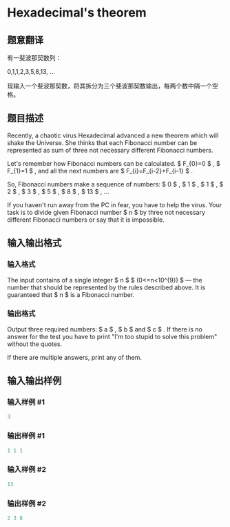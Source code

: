 # Hexadecimal&#039;s theorem

## 题意翻译

有一斐波那契数列：

0,1,1,2,3,5,8,13, ...

现输入一个斐波那契数，将其拆分为三个斐波那契数输出，每两个数中隔一个空格。

## 题目描述

Recently, a chaotic virus Hexadecimal advanced a new theorem which will shake the Universe. She thinks that each Fibonacci number can be represented as sum of three not necessary different Fibonacci numbers.

Let's remember how Fibonacci numbers can be calculated. $ F_{0}=0 $ , $ F_{1}=1 $ , and all the next numbers are $ F_{i}=F_{i-2}+F_{i-1} $ .

So, Fibonacci numbers make a sequence of numbers: $ 0 $ , $ 1 $ , $ 1 $ , $ 2 $ , $ 3 $ , $ 5 $ , $ 8 $ , $ 13 $ , ...

If you haven't run away from the PC in fear, you have to help the virus. Your task is to divide given Fibonacci number $ n $ by three not necessary different Fibonacci numbers or say that it is impossible.

## 输入输出格式

### 输入格式

The input contains of a single integer $ n $ $ (0<=n&lt;10^{9}) $ — the number that should be represented by the rules described above. It is guaranteed that $ n $ is a Fibonacci number.

### 输出格式

Output three required numbers: $ a $ , $ b $ and $ c $ . If there is no answer for the test you have to print "I'm too stupid to solve this problem" without the quotes.

If there are multiple answers, print any of them.

## 输入输出样例

### 输入样例 #1

```cpp
3

```
### 输出样例 #1

```cpp
1 1 1

```
### 输入样例 #2

```cpp
13

```
### 输出样例 #2

```cpp
2 3 8

```
